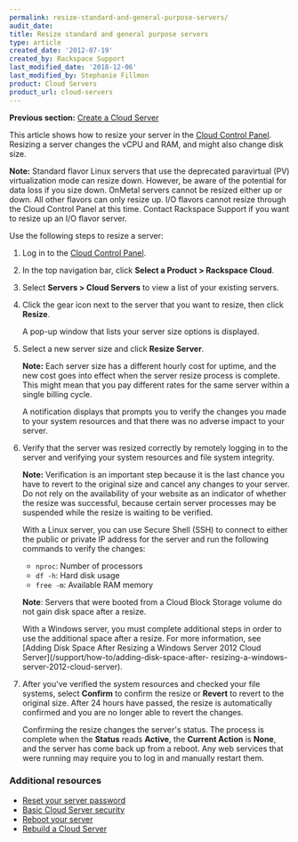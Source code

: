 ```yaml
---
permalink: resize-standard-and-general-purpose-servers/
audit_date:
title: Resize standard and general purpose servers
type: article
created_date: '2012-07-19'
created_by: Rackspace Support
last_modified_date: '2018-12-06'
last_modified_by: Stephanie Fillmon
product: Cloud Servers
product_url: cloud-servers
---
```


**Previous section:** [Create a Cloud Server](/support/how-to/create-a-cloud-server)

This article shows how to resize your server in the [Cloud Control Panel](https://login.rackspace.com).
Resizing a server changes the vCPU and RAM, and might also change disk size.

**Note:** Standard flavor Linux servers that use the deprecated paravirtual (PV) virtualization mode can resize down.
However, be aware of the potential for data loss if you size down. OnMetal servers cannot be resized either up or down.
All other flavors can only resize up. I/O flavors cannot resize through the Cloud Control Panel at this time. Contact
Rackspace Support if you want to resize up an I/O flavor server.

Use the following steps to resize a server:

1. Log in to the [Cloud Control Panel](https://login.rackspace.com).

2. In the top navigation bar, click **Select a Product > Rackspace Cloud**.

3. Select **Servers > Cloud Servers** to view a list of your existing servers.

4. Click the gear icon next to the server that you want to resize, then click **Resize**.

   A pop-up window that lists your server size options is displayed.

5. Select a new server size and click **Resize Server**.

   **Note:** Each server size has a different hourly cost for uptime, and the new cost goes into effect when the server
   resize process is complete. This might mean that you pay different rates for the same server within a single billing
   cycle.

   A notification displays that prompts you to verify the changes you made to your system resources and that there was no
   adverse impact to your server.

6. Verify that the server was resized correctly by remotely logging in to the server and verifying your system resources and
   file system integrity.

   **Note:** Verification is an important step because it is the last chance you have to revert to the original size and
   cancel any changes to your server. Do not rely on the availability of your website as an indicator of whether the resize
   was successful, because certain server processes may be suspended while the resize is waiting to be verified.

   With a Linux server, you can use Secure Shell (SSH) to connect to either the public or private IP address for the server
   and run the following commands to verify the changes:

   - `nproc`: Number of processors
   - `df -h`: Hard disk usage
   - `free -m`: Available RAM memory

   **Note**: Servers that were booted from a Cloud Block Storage volume do not gain disk space after a resize.

   With a Windows server, you must complete additional steps in order to use the additional space after a resize. For more
   information, see [Adding Disk Space After Resizing a Windows Server 2012 Cloud Server](/support/how-to/adding-disk-space-after-
   resizing-a-windows-server-2012-cloud-server).

7. After you've verified the system resources and checked your file systems, select **Confirm** to confirm the resize or
   **Revert** to revert to the original size. After 24 hours have passed, the resize is automatically confirmed and you are
   no longer able to revert the changes.

   Confirming the resize changes the server's status. The process is complete when the **Status** reads **Active**, the
   **Current Action** is **None**, and the server has come back up from a reboot. Any web services that were running may
   require you to log in and manually restart them.

### Additional resources

- [Reset your server password](/support/how-to/reset-your-server-password)
- [Basic Cloud Server security](/support/how-to/basic-cloud-server-security)
- [Reboot your server](/support/how-to/reboot-your-server)
- [Rebuild a Cloud Server](/support/how-to/rebuild-a-cloud-server)


